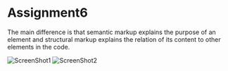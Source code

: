 # Assignment6

The main difference is that semantic markup explains the purpose of an element and structural markup explains the relation of its content to other elements in the code.

![ScreenShot1](./images/assignent06-shot.png)
![ScreenShot2](./images/assignent06-shot2.png)
<a href=".images/assignment06-shot.png"></a>
<a href=".images/assignment06-shot2.png"></a>
